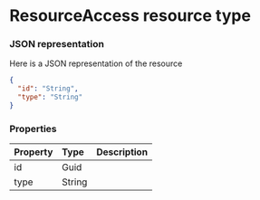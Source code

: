 # ResourceAccess resource type



### JSON representation

Here is a JSON representation of the resource

```json
{
  "id": "String",
  "type": "String"
}

```
### Properties
| Property	   | Type	|Description|
|:---------------|:--------|:----------|
|id|Guid||
|type|String||

<!-- uuid: b1b93c0d-8c04-45a0-86dd-955caaa3f687
2015-10-09 17:14:37 UTC -->